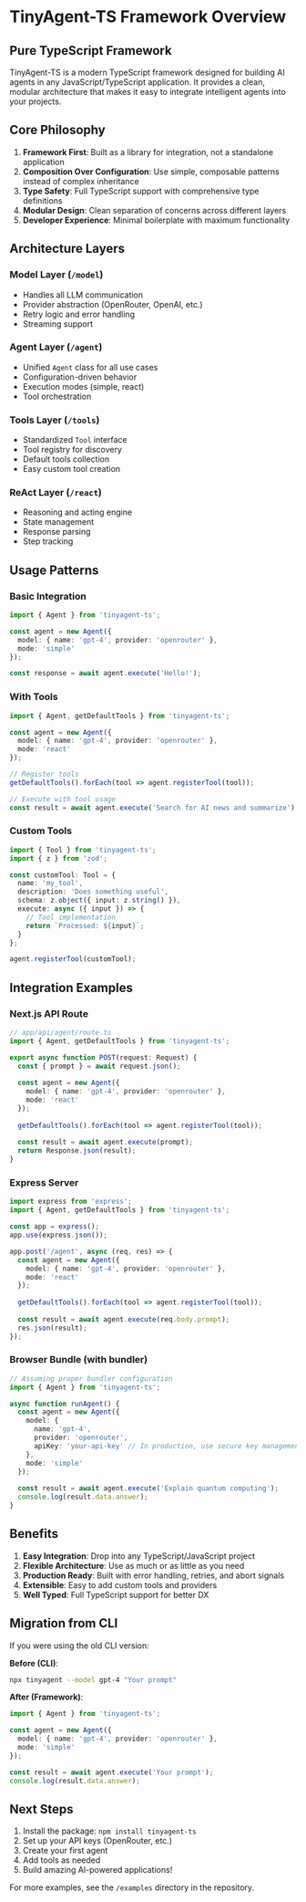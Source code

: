 # TinyAgent-TS Framework Overview

## Pure TypeScript Framework

TinyAgent-TS is a modern TypeScript framework designed for building AI agents in any JavaScript/TypeScript application. It provides a clean, modular architecture that makes it easy to integrate intelligent agents into your projects.

## Core Philosophy

1. **Framework First**: Built as a library for integration, not a standalone application
2. **Composition Over Configuration**: Use simple, composable patterns instead of complex inheritance
3. **Type Safety**: Full TypeScript support with comprehensive type definitions
4. **Modular Design**: Clean separation of concerns across different layers
5. **Developer Experience**: Minimal boilerplate with maximum functionality

## Architecture Layers

### Model Layer (`/model`)
- Handles all LLM communication
- Provider abstraction (OpenRouter, OpenAI, etc.)
- Retry logic and error handling
- Streaming support

### Agent Layer (`/agent`)
- Unified `Agent` class for all use cases
- Configuration-driven behavior
- Execution modes (simple, react)
- Tool orchestration

### Tools Layer (`/tools`)
- Standardized `Tool` interface
- Tool registry for discovery
- Default tools collection
- Easy custom tool creation

### ReAct Layer (`/react`)
- Reasoning and acting engine
- State management
- Response parsing
- Step tracking

## Usage Patterns

### Basic Integration
```typescript
import { Agent } from 'tinyagent-ts';

const agent = new Agent({
  model: { name: 'gpt-4', provider: 'openrouter' },
  mode: 'simple'
});

const response = await agent.execute('Hello!');
```

### With Tools
```typescript
import { Agent, getDefaultTools } from 'tinyagent-ts';

const agent = new Agent({
  model: { name: 'gpt-4', provider: 'openrouter' },
  mode: 'react'
});

// Register tools
getDefaultTools().forEach(tool => agent.registerTool(tool));

// Execute with tool usage
const result = await agent.execute('Search for AI news and summarize');
```

### Custom Tools
```typescript
import { Tool } from 'tinyagent-ts';
import { z } from 'zod';

const customTool: Tool = {
  name: 'my_tool',
  description: 'Does something useful',
  schema: z.object({ input: z.string() }),
  execute: async ({ input }) => {
    // Tool implementation
    return `Processed: ${input}`;
  }
};

agent.registerTool(customTool);
```

## Integration Examples

### Next.js API Route
```typescript
// app/api/agent/route.ts
import { Agent, getDefaultTools } from 'tinyagent-ts';

export async function POST(request: Request) {
  const { prompt } = await request.json();
  
  const agent = new Agent({
    model: { name: 'gpt-4', provider: 'openrouter' },
    mode: 'react'
  });
  
  getDefaultTools().forEach(tool => agent.registerTool(tool));
  
  const result = await agent.execute(prompt);
  return Response.json(result);
}
```

### Express Server
```typescript
import express from 'express';
import { Agent, getDefaultTools } from 'tinyagent-ts';

const app = express();
app.use(express.json());

app.post('/agent', async (req, res) => {
  const agent = new Agent({
    model: { name: 'gpt-4', provider: 'openrouter' },
    mode: 'react'
  });
  
  getDefaultTools().forEach(tool => agent.registerTool(tool));
  
  const result = await agent.execute(req.body.prompt);
  res.json(result);
});
```

### Browser Bundle (with bundler)
```typescript
// Assuming proper bundler configuration
import { Agent } from 'tinyagent-ts';

async function runAgent() {
  const agent = new Agent({
    model: { 
      name: 'gpt-4', 
      provider: 'openrouter',
      apiKey: 'your-api-key' // In production, use secure key management
    },
    mode: 'simple'
  });
  
  const result = await agent.execute('Explain quantum computing');
  console.log(result.data.answer);
}
```

## Benefits

1. **Easy Integration**: Drop into any TypeScript/JavaScript project
2. **Flexible Architecture**: Use as much or as little as you need
3. **Production Ready**: Built with error handling, retries, and abort signals
4. **Extensible**: Easy to add custom tools and providers
5. **Well Typed**: Full TypeScript support for better DX

## Migration from CLI

If you were using the old CLI version:

**Before (CLI)**:
```bash
npx tinyagent --model gpt-4 "Your prompt"
```

**After (Framework)**:
```typescript
import { Agent } from 'tinyagent-ts';

const agent = new Agent({
  model: { name: 'gpt-4', provider: 'openrouter' },
  mode: 'simple'
});

const result = await agent.execute('Your prompt');
console.log(result.data.answer);
```

## Next Steps

1. Install the package: `npm install tinyagent-ts`
2. Set up your API keys (OpenRouter, etc.)
3. Create your first agent
4. Add tools as needed
5. Build amazing AI-powered applications!

For more examples, see the `/examples` directory in the repository. 